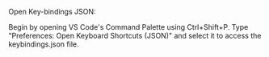 Open Key-bindings JSON:


Begin by opening VS Code's Command Palette using Ctrl+Shift+P.
Type "Preferences: Open Keyboard Shortcuts (JSON)" and select it to access the keybindings.json file.
